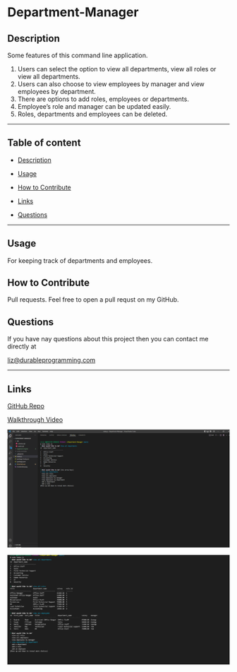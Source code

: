 # Department-Manager

## Description

Some features of this command line application.
1. Users can select the option to view all departments, view all roles or view all departments.
2. Users can also choose to view employees by manager and view employees by department.
3. There are options to add roles, employees or departments.
4. Employee’s role and manager can be updated easily.
5. Roles, departments and employees can be deleted.

---

## Table of content

* [Description](#description)

* [Usage](#usage)

* [How to Contribute](#how-to-contribute)

* [Links](#links)

* [Questions](#questions)

---


## Usage

For keeping track of departments and employees.

## How to Contribute

Pull requests. Feel free to open a pull requst on my GitHub.

## Questions

If you have nay questions about this project then you can contact me directly at 

liz@durableprogramming.com

----

## Links


[GitHub Repo](https://github.com/elizabethdberube/Department-Manager) 

[Walkthrough Video](https://drive.google.com/file/d/1M4ke8uAuSUm5aVSd0nMQ85TcLveKc-pO/view) 

![image](Screenshot2.png)

[![A video thumbnail shows this command-line application](./Screenshot.png)](https://drive.google.com/file/d/1M4ke8uAuSUm5aVSd0nMQ85TcLveKc-pO/view)